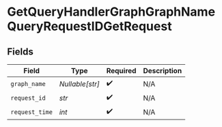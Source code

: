 # GetQueryHandlerGraphGraphNameQueryRequestIDGetRequest


## Fields

| Field              | Type               | Required           | Description        |
| ------------------ | ------------------ | ------------------ | ------------------ |
| `graph_name`       | *Nullable[str]*    | :heavy_check_mark: | N/A                |
| `request_id`       | *str*              | :heavy_check_mark: | N/A                |
| `request_time`     | *int*              | :heavy_check_mark: | N/A                |